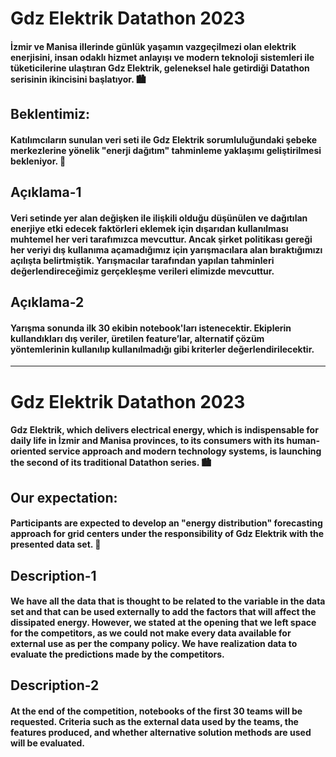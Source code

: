 # Gdz Elektrik Datathon 2023 

#### İzmir ve Manisa illerinde günlük yaşamın vazgeçilmezi olan elektrik enerjisini, insan odaklı hizmet anlayışı ve modern teknoloji sistemleri ile tüketicilerine ulaştıran Gdz Elektrik, geleneksel hale getirdiği Datathon serisinin ikincisini başlatıyor. 🏙

## Beklentimiz:
#### Katılımcıların sunulan veri seti ile Gdz Elektrik sorumluluğundaki şebeke merkezlerine yönelik "enerji dağıtım" tahminleme yaklaşımı geliştirilmesi bekleniyor. 🎯

## Açıklama-1

#### Veri setinde yer alan değişken ile ilişkili olduğu düşünülen ve dağıtılan enerjiye etki edecek faktörleri eklemek için dışarıdan kullanılması muhtemel her veri tarafımızca mevcuttur. Ancak şirket politikası gereği her veriyi dış kullanıma açamadığımız için yarışmacılara alan bıraktığımızı açılışta belirtmiştik. Yarışmacılar tarafından yapılan tahminleri değerlendireceğimiz gerçekleşme verileri elimizde mevcuttur.

## Açıklama-2

#### Yarışma sonunda ilk 30 ekibin notebook'ları istenecektir. Ekiplerin kullandıkları dış veriler, üretilen feature’lar, alternatif çözüm yöntemlerinin kullanılıp kullanılmadığı gibi kriterler değerlendirilecektir.
-------------------------------------------
# Gdz Elektrik Datathon 2023 

#### Gdz Elektrik, which delivers electrical energy, which is indispensable for daily life in İzmir and Manisa provinces, to its consumers with its human-oriented service approach and modern technology systems, is launching the second of its traditional Datathon series. 🏙

## Our expectation:
#### Participants are expected to develop an "energy distribution" forecasting approach for grid centers under the responsibility of Gdz Elektrik with the presented data set. 🎯

## Description-1

#### We have all the data that is thought to be related to the variable in the data set and that can be used externally to add the factors that will affect the dissipated energy. However, we stated at the opening that we left space for the competitors, as we could not make every data available for external use as per the company policy. We have realization data to evaluate the predictions made by the competitors.

## Description-2

#### At the end of the competition, notebooks of the first 30 teams will be requested. Criteria such as the external data used by the teams, the features produced, and whether alternative solution methods are used will be evaluated.
